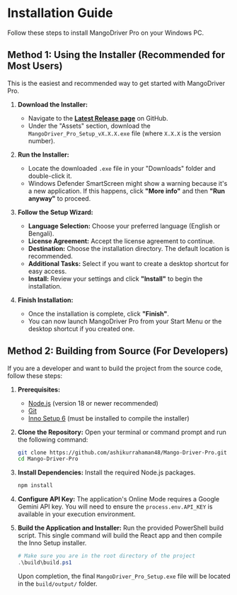 
# Installation Guide

Follow these steps to install MangoDriver Pro on your Windows PC.

## Method 1: Using the Installer (Recommended for Most Users)

This is the easiest and recommended way to get started with MangoDriver Pro.

1.  **Download the Installer:**
    -   Navigate to the [**Latest Release page**](https://github.com/ashikurrahaman48/Mango-Driver-Pro/releases/latest) on GitHub.
    -   Under the "Assets" section, download the `MangoDriver_Pro_Setup_vX.X.X.exe` file (where `X.X.X` is the version number).

2.  **Run the Installer:**
    -   Locate the downloaded `.exe` file in your "Downloads" folder and double-click it.
    -   Windows Defender SmartScreen might show a warning because it's a new application. If this happens, click **"More info"** and then **"Run anyway"** to proceed.

3.  **Follow the Setup Wizard:**
    -   **Language Selection:** Choose your preferred language (English or Bengali).
    -   **License Agreement:** Accept the license agreement to continue.
    -   **Destination:** Choose the installation directory. The default location is recommended.
    -   **Additional Tasks:** Select if you want to create a desktop shortcut for easy access.
    -   **Install:** Review your settings and click **"Install"** to begin the installation.

4.  **Finish Installation:**
    -   Once the installation is complete, click **"Finish"**.
    -   You can now launch MangoDriver Pro from your Start Menu or the desktop shortcut if you created one.

## Method 2: Building from Source (For Developers)

If you are a developer and want to build the project from the source code, follow these steps:

1.  **Prerequisites:**
    -   [Node.js](https://nodejs.org/) (version 18 or newer recommended)
    -   [Git](https://git-scm.com/)
    -   [Inno Setup 6](https://jrsoftware.org/isinfo.php) (must be installed to compile the installer)

2.  **Clone the Repository:**
    Open your terminal or command prompt and run the following command:
    ```bash
    git clone https://github.com/ashikurrahaman48/Mango-Driver-Pro.git
    cd Mango-Driver-Pro
    ```

3.  **Install Dependencies:**
    Install the required Node.js packages.
    ```bash
    npm install
    ```

4.  **Configure API Key:**
    The application's Online Mode requires a Google Gemini API key. You will need to ensure the `process.env.API_KEY` is available in your execution environment.

5.  **Build the Application and Installer:**
    Run the provided PowerShell build script. This single command will build the React app and then compile the Inno Setup installer.
    ```powershell
    # Make sure you are in the root directory of the project
    .\build\build.ps1
    ```
    Upon completion, the final `MangoDriver_Pro_Setup.exe` file will be located in the `build/output/` folder.